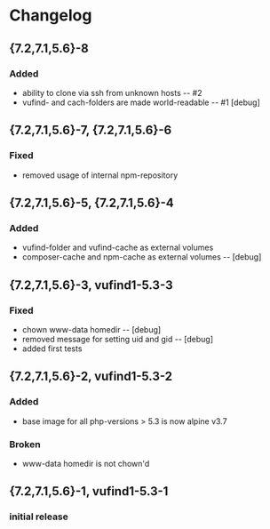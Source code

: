 # Changelog

## {7.2,7.1,5.6}-8
### Added
* ability to clone via ssh from unknown hosts -- #2
* vufind- and cach-folders are made world-readable -- #1 [debug]

## {7.2,7.1,5.6}-7, {7.2,7.1,5.6}-6
### Fixed
* removed usage of internal npm-repository

## {7.2,7.1,5.6}-5, {7.2,7.1,5.6}-4
### Added
* vufind-folder and vufind-cache as external volumes
* composer-cache and npm-cache as external volumes -- [debug]

## {7.2,7.1,5.6}-3, vufind1-5.3-3
### Fixed
* chown www-data homedir -- [debug]
* removed message for setting uid and gid -- [debug]
* added first tests

## {7.2,7.1,5.6}-2, vufind1-5.3-2
### Added
* base image for all php-versions > 5.3 is now alpine v3.7

### Broken
* www-data homedir is not chown'd

## {7.2,7.1,5.6}-1, vufind1-5.3-1
### initial release